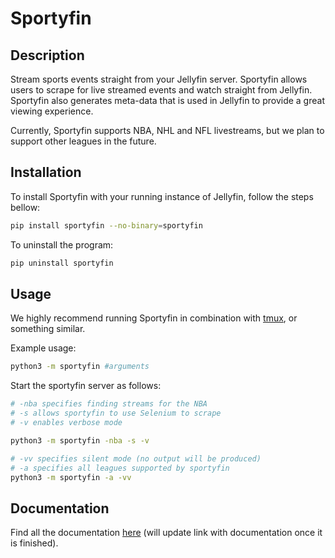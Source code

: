 # Sportyfin

## Description

Stream sports events straight from your Jellyfin server. Sportyfin allows users to scrape for live
streamed events and watch straight from Jellyfin. Sportyfin also generates meta-data that is used
in Jellyfin to provide a great viewing experience.

Currently, Sportyfin supports NBA, NHL and NFL livestreams, but we plan to support other leagues in the future.


## Installation

To install Sportyfin with your running instance of Jellyfin, follow the steps bellow:


```bash
pip install sportyfin --no-binary=sportyfin
```

To uninstall the program:

```bash
pip uninstall sportyfin
```


## Usage

We highly recommend running Sportyfin in combination with [tmux](https://man7.org/linux/man-pages/man1/tmux.1.html), or something similar.

Example usage:

```bash
python3 -m sportyfin #arguments
```

Start the sportyfin server as follows:
```bash
# -nba specifies finding streams for the NBA
# -s allows sportyfin to use Selenium to scrape
# -v enables verbose mode

python3 -m sportyfin -nba -s -v
```

```bash
# -vv specifies silent mode (no output will be produced)
# -a specifies all leagues supported by sportyfin
python3 -m sportyfin -a -vv
```

## Documentation

Find all the documentation [here]() (will update link with documentation once it is finished).
